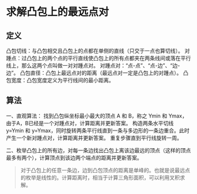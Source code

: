# 求解凸包上的最远点对

## 定义
凸包切线：与凸包相交且凸包上的点都在单侧的直线（只交于一点也算切线）。
对踵点：过凸包上的两个点的平行直线使凸包上的所有点都夹在两条线间或落在平行线上，那么这两个点叫做一对对踵点对。
对踵点对：“点-点”、“点-边”、“边-边”。
凸包直径：凸包上最远点对的距离（最远点对一定是凸包上的对踵点）。
凸包宽度：凸包宽度定义为平行线间的最小距离。

## 算法
一、直观算法：
找到凸包纵坐标最小最大的顶点 A 和 B，称之 Ymin 和 Ymax，由于A，B已经是一个对踵点对，计算距离并更新答案。
构造两条水平切线 y=Ymin 和 y=Ymax，同时旋转两条平行线直到一条与多边形的一条边重合。此时产生一个新对踵点对，计算距离并更新答案。
重复步骤直到平行线旋转一周。

二、枚举凸包上的所有边，对每一条边找出凸包上离该边最远的顶点（这样的顶点最多有两个），计算顶点到该边两个端点的距离并更新答案。
> 对于凸包上的任意一条边，边到凸包顶点的距离是单峰的。也就是说最远点的枚举是线性的。计算距离时，相当于计算三角形面积，可以利用叉积求解。

